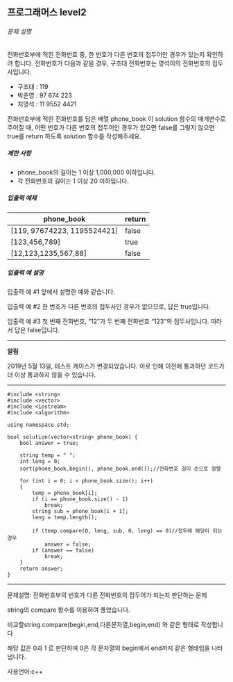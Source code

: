 ## 프로그래머스 level2

###### 문제 설명

전화번호부에 적힌 전화번호 중, 한 번호가 다른 번호의 접두어인 경우가 있는지 확인하려 합니다.
전화번호가 다음과 같을 경우, 구조대 전화번호는 영석이의 전화번호의 접두사입니다.

- 구조대 : 119
- 박준영 : 97 674 223
- 지영석 : 11 9552 4421

전화번호부에 적힌 전화번호를 담은 배열 phone_book 이 solution 함수의 매개변수로 주어질 때, 어떤 번호가 다른 번호의 접두어인 경우가 있으면 false를 그렇지 않으면 true를 return 하도록 solution 함수를 작성해주세요.

##### 제한 사항

- phone_book의 길이는 1 이상 1,000,000 이하입니다.
- 각 전화번호의 길이는 1 이상 20 이하입니다.

##### 입출력 예제

| phone_book                  | return |
| --------------------------- | ------ |
| [119, 97674223, 1195524421] | false  |
| [123,456,789]               | true   |
| [12,123,1235,567,88]        | false  |

##### 입출력 예 설명

입출력 예 #1
앞에서 설명한 예와 같습니다.

입출력 예 #2
한 번호가 다른 번호의 접두사인 경우가 없으므로, 답은 true입니다.

입출력 예 #3
첫 번째 전화번호, “12”가 두 번째 전화번호 “123”의 접두사입니다. 따라서 답은 false입니다.

------

**알림**

2019년 5월 13일, 테스트 케이스가 변경되었습니다. 이로 인해 이전에 통과하던 코드가 더 이상 통과하지 않을 수 있습니다.

___

```
#include <string>
#include <vector>
#include <iostream>
#include <algorithm>

using namespace std;

bool solution(vector<string> phone_book) {
	bool answer = true;

	string temp = " ";
	int leng = 0;
	sort(phone_book.begin(), phone_book.end());//전화번호 길이 순으로 정렬

	for (int i = 0; i < phone_book.size(); i++)
	{
		temp = phone_book[i];
		if (i == phone_book.size() - 1)
			break;
		string sub = phone_book[i + 1];
		leng = temp.length();
		
		if (temp.compare(0, leng, sub, 0, leng) == 0)//접두에 해당이 되는경우
			answer = false;
		if (answer == false)
			break;
	}
	return answer;
}
```

___

문제설명: 전화번호부의 번호가 다른 전화번호의 접두어가 되는지 판단하는 문제

string의 compare 함수를 이용하여 풀었습니다.

비교할string.compare(begin,end,다른문자열,begin,end) 와 같은 형태로 작성합니다

해당 값은 0과 1 로 판단하며 0은 각 문자열의 begin에서 end까지 같은 형태임을 나타냅니다.



사용언어:c++

